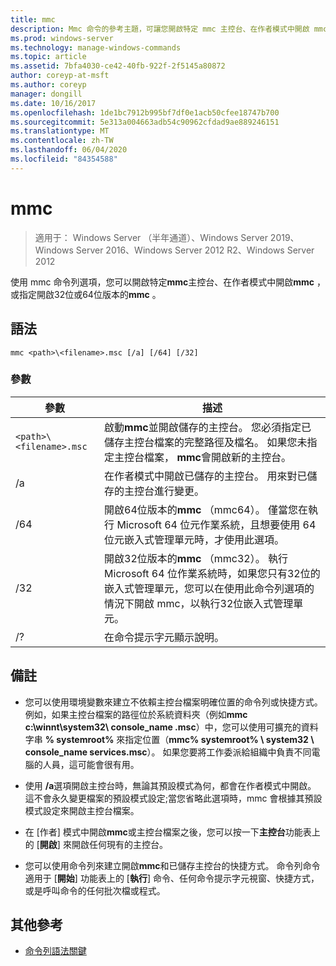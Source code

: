 ```yaml
---
title: mmc
description: Mmc 命令的參考主題，可讓您開啟特定 mmc 主控台、在作者模式中開啟 mmc，或指定以開啟32位或64位版本的 mmc。
ms.prod: windows-server
ms.technology: manage-windows-commands
ms.topic: article
ms.assetid: 7bfa4030-ce42-40fb-922f-2f5145a80872
author: coreyp-at-msft
ms.author: coreyp
manager: dongill
ms.date: 10/16/2017
ms.openlocfilehash: 1de1bc7912b995bf7df0e1acb50cfee18747b700
ms.sourcegitcommit: 5e313a004663adb54c90962cfdad9ae889246151
ms.translationtype: MT
ms.contentlocale: zh-TW
ms.lasthandoff: 06/04/2020
ms.locfileid: "84354588"
---
```

# <a name="mmc"></a>mmc

> 適用于： Windows Server （半年通道）、Windows Server 2019、Windows Server 2016、Windows Server 2012 R2、Windows Server 2012

使用 mmc 命令列選項，您可以開啟特定**mmc**主控台、在作者模式中開啟**mmc** ，或指定開啟32位或64位版本的**mmc** 。

## <a name="syntax"></a>語法

```
mmc <path>\<filename>.msc [/a] [/64] [/32]
```

### <a name="parameters"></a>參數

| 參數 | 描述 |
| --------- | ----------- |
| `<path>\<filename>.msc` | 啟動**mmc**並開啟儲存的主控台。 您必須指定已儲存主控台檔案的完整路徑及檔名。 如果您未指定主控台檔案， **mmc**會開啟新的主控台。 |
| /a | 在作者模式中開啟已儲存的主控台。  用來對已儲存的主控台進行變更。 |
| /64 | 開啟64位版本的**mmc** （mmc64）。 僅當您在執行 Microsoft 64 位元作業系統，且想要使用 64 位元嵌入式管理單元時，才使用此選項。 |
| /32 | 開啟32位版本的**mmc** （mmc32）。 執行 Microsoft 64 位作業系統時，如果您只有32位的嵌入式管理單元，您可以在使用此命令列選項的情況下開啟 mmc，以執行32位嵌入式管理單元。 |
| /? | 在命令提示字元顯示說明。 |

## <a name="remarks"></a>備註

- 您可以使用環境變數來建立不依賴主控台檔案明確位置的命令列或快捷方式。 例如，如果主控台檔案的路徑位於系統資料夾（例如**mmc c:\winnt\system32\ console_name .msc**）中，您可以使用可擴充的資料字串 **% systemroot%** 來指定位置（**mmc% systemroot% \ system32 \ console_name services.msc**）。 如果您要將工作委派給組織中負責不同電腦的人員，這可能會很有用。

- 使用 **/a**選項開啟主控台時，無論其預設模式為何，都會在作者模式中開啟。 這不會永久變更檔案的預設模式設定;當您省略此選項時，mmc 會根據其預設模式設定來開啟主控台檔案。

- 在 [作者] 模式中開啟**mmc**或主控台檔案之後，您可以按一下**主控台**功能表上的 [**開啟**] 來開啟任何現有的主控台。

- 您可以使用命令列來建立開啟**mmc**和已儲存主控台的快捷方式。 命令列命令適用于 [**開始**] 功能表上的 [**執行**] 命令、任何命令提示字元視窗、快捷方式，或是呼叫命令的任何批次檔或程式。

## <a name="additional-references"></a>其他參考

- [命令列語法關鍵](command-line-syntax-key.md)
